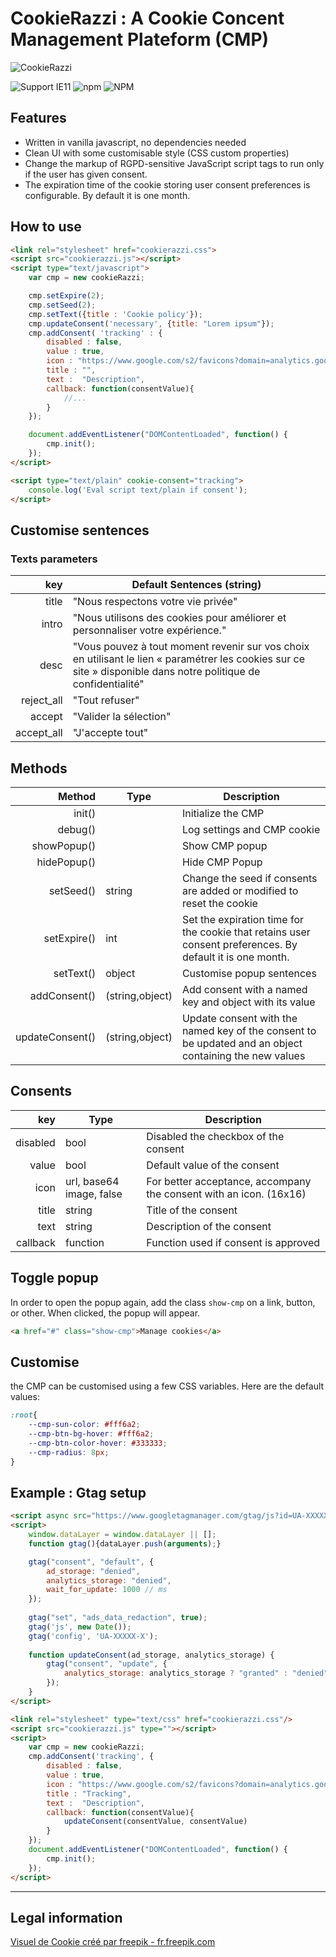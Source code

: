 # CookieRazzi : A Cookie Concent Management Plateform (CMP)

![CookieRazzi](https://gitlab.com/Eonalias/cookierazzi/-/raw/main/src/cover.png)

![Support IE11](https://shields.io/badge/Browser%20support-Modern%20%26%20IE11-green) ![npm](https://img.shields.io/npm/dw/cookierazzi) ![NPM](https://img.shields.io/npm/l/cookierazzi)

## Features

- Written in vanilla javascript, no dependencies needed
- Clean UI with some customisable style (CSS custom properties)
- Change the markup of RGPD-sensitive JavaScript script tags to run only if the user has given consent.
- The expiration time of the cookie storing user consent preferences is configurable. By default it is one month.

## How to use

```html
<link rel="stylesheet" href="cookierazzi.css">
<script src="cookierazzi.js"></script>
<script type="text/javascript">
    var cmp = new cookieRazzi;

    cmp.setExpire(2);
    cmp.setSeed(2);
    cmp.setText({title : 'Cookie policy'});
    cmp.updateConsent('necessary', {title: "Lorem ipsum"});
    cmp.addConsent( 'tracking' : {
        disabled : false,
        value : true,
        icon : "https://www.google.com/s2/favicons?domain=analytics.google.com",
        title : "",
        text :  "Description",
        callback: function(consentValue){
            //...
        }
    });

    document.addEventListener("DOMContentLoaded", function() {
        cmp.init();
    });
</script>

<script type="text/plain" cookie-consent="tracking">
    console.log('Eval script text/plain if consent');
</script>
```

## Customise sentences

### Texts parameters

| key | Default Sentences (string) |
| -----:  | ----- |
| title | "Nous respectons votre vie privée" |
| intro | "Nous utilisons des cookies pour améliorer et personnaliser votre expérience." |
| desc | "Vous pouvez à tout moment revenir sur vos choix en utilisant le lien « paramétrer les cookies sur ce site » disponible dans notre politique de confidentialité" |
| reject_all | "Tout refuser" |
| accept | "Valider la sélection" |
| accept_all | "J'accepte tout" |

## Methods

| Method | Type | Description |
| -----:  | ----- | ----- |
| init() | | Initialize the CMP |
| debug() | | Log settings and CMP cookie |
| showPopup() | | Show CMP popup |
| hidePopup() | | Hide CMP Popup |
| setSeed() | string | Change the seed if consents are added or modified to reset the cookie |
| setExpire() | int | Set the expiration time for the cookie that retains user consent preferences. By default it is one month. |
| setText() | object | Customise popup sentences |
| addConsent() | (string,object) | Add consent with a named key and object with its value |
| updateConsent() | (string,object) | Update consent with the named key of the consent to be updated and an object containing the new values |

## Consents

| key | Type | Description |
| -----:  | ----- | ----- |
| disabled | bool | Disabled the checkbox of the consent |
| value | bool | Default value of the consent |
| icon | url, base64 image, false | For better acceptance, accompany the consent with an icon. (16x16) |
| title | string | Title of the consent |
| text | string | Description of the consent |
| callback | function | Function used if consent is approved |

## Toggle popup

In order to open the popup again, add the class ```show-cmp``` on a link, button, or other. When clicked, the popup will appear.

```html
<a href="#" class="show-cmp">Manage cookies</a>
```

## Customise

the CMP can be customised using a few CSS variables. Here are the default values:

```css
:root{
	--cmp-sun-color: #fff6a2;
	--cmp-btn-bg-hover: #fff6a2;
	--cmp-btn-color-hover: #333333;
	--cmp-radius: 8px;
}
```

## Example : Gtag setup

```html
<script async src="https://www.googletagmanager.com/gtag/js?id=UA-XXXXX-X"></script>
<script>
    window.dataLayer = window.dataLayer || [];
    function gtag(){dataLayer.push(arguments);}

    gtag("consent", "default", {
        ad_storage: "denied",
        analytics_storage: "denied",
        wait_for_update: 1000 // ms
    });
    
    gtag("set", "ads_data_redaction", true);
    gtag('js', new Date());
    gtag('config', 'UA-XXXXX-X');
    
    function updateConsent(ad_storage, analytics_storage) {
        gtag("consent", "update", {
            analytics_storage: analytics_storage ? "granted" : "denied"
        });
    }
</script>
```

```html
<link rel="stylesheet" type="text/css" href="cookierazzi.css"/>
<script src="cookierazzi.js" type=""></script>
<script>
    var cmp = new cookieRazzi;
    cmp.addConsent('tracking', {
        disabled : false,
        value : true,
        icon : "https://www.google.com/s2/favicons?domain=analytics.google.com",
        title : "Tracking",
        text :  "Description",
        callback: function(consentValue){
            updateConsent(consentValue, consentValue)
        }
    });
    document.addEventListener("DOMContentLoaded", function() {
        cmp.init();
    });
</script>
```

------------------

## Legal information

[Visuel de Cookie créé par freepik - fr.freepik.com](https://fr.freepik.com/vecteurs/fond)
